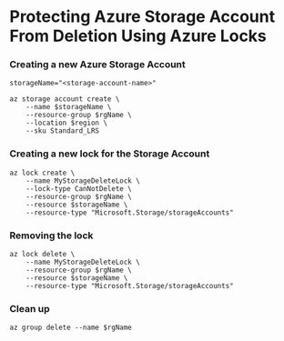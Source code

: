 # Protecting Azure Storage Account From Deletion Using Azure Locks


### Creating a new Azure Storage Account
```
storageName="<storage-account-name>"

az storage account create \
    --name $storageName \
    --resource-group $rgName \
    --location $region \
    --sku Standard_LRS
```

### Creating a new lock for the Storage Account
```
az lock create \
    --name MyStorageDeleteLock \
    --lock-type CanNotDelete \
    --resource-group $rgName \
    --resource $storageName \
    --resource-type "Microsoft.Storage/storageAccounts"
```

### Removing the lock
```
az lock delete \
    --name MyStorageDeleteLock \
    --resource-group $rgName \
    --resource $storageName \
    --resource-type "Microsoft.Storage/storageAccounts"
```

### Clean up
```
az group delete --name $rgName
```